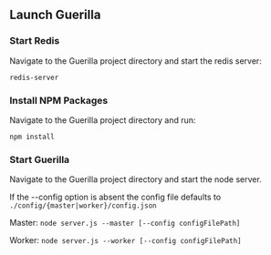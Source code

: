 ## Launch Guerilla

### Start Redis

Navigate to the Guerilla project directory and start the redis server:

`redis-server`

### Install NPM Packages

Navigate to the Guerilla project directory and run:

`npm install`

### Start Guerilla

Navigate to the Guerilla project directory and start the node server.

If the --config option is absent the config file defaults to ```./config/{master|worker}/config.json```

Master: `node server.js --master [--config configFilePath]`

Worker: `node server.js --worker [--config configFilePath]`
